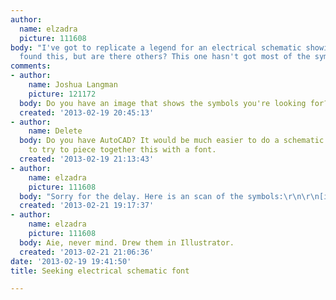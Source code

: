 ```yaml
---
author:
  name: elzadra
  picture: 111608
body: "I've got to replicate a legend for an electrical schematic showing condo layouts\r\n\r\nI've
  found this, but are there others? This one hasn't got most of the symbols I need.\r\n\r\nhttp://www.dafont.com/carr-electronic.font"
comments:
- author:
    name: Joshua Langman
    picture: 121172
  body: Do you have an image that shows the symbols you're looking for?
  created: '2013-02-19 20:45:13'
- author:
    name: Delete
  body: Do you have AutoCAD? It would be much easier to do a schematic in that then
    to try to piece together this with a font.
  created: '2013-02-19 21:13:43'
- author:
    name: elzadra
    picture: 111608
  body: "Sorry for the delay. Here is an scan of the symbols:\r\n\r\n[img:sites/default/files/old-images/Scan-130221-0001_5550.jpg]"
  created: '2013-02-21 19:17:37'
- author:
    name: elzadra
    picture: 111608
  body: Aie, never mind. Drew them in Illustrator.
  created: '2013-02-21 21:06:36'
date: '2013-02-19 19:41:50'
title: Seeking electrical schematic font

---
```

